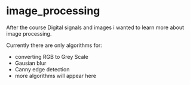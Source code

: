 # image_processing
After the course Digital signals and images i wanted to learn more about image processing.

Currently there are only algorithms for:
* converting RGB to Grey Scale
* Gausian blur
* Canny edge detection
* more algorithms will appear here



